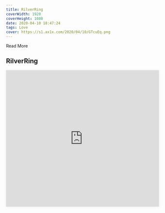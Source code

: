 ```yaml
---
title: RilverRing
coverWidth: 1920
coverHeight: 1080
date: 2020-04-10 18:47:24
tags: Love
cover: https://s1.ax1x.com/2020/04/10/GTcuEq.png
---
```


Read More
<!-- more -->

## RilverRing

<iframe style="width:100%;height:450px;box-shadow:0px 0px 10px #eee" src="https://mofang.qq.com/iframe?modelId=10169&embed=1" frameborder="0" allowvr allowfullscreen mozallowfullscreen webkitallowfullscreen></iframe>